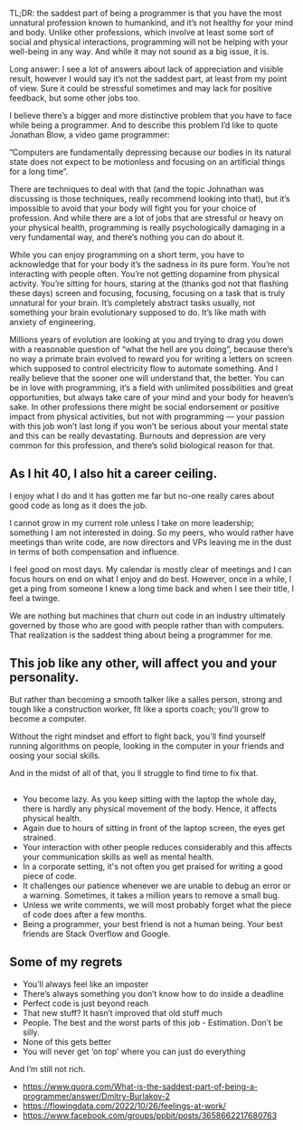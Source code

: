 TL;DR: the saddest part of being a programmer is that you have the most unnatural profession known to humankind, and it’s not healthy for your mind and body. Unlike other professions, which involve at least some sort of social and physical interactions, programming will not be helping with your well-being in any way. And while it may not sound as a big issue, it is.

Long answer: I see a lot of answers about lack of appreciation and visible result, however I would say it’s not the saddest part, at least from my point of view. Sure it could be stressful sometimes and may lack for positive feedback, but some other jobs too.

I believe there’s a bigger and more distinctive problem that you have to face while being a programmer. And to describe this problem I’d like to quote Jonathan Blow, a video game programmer:

”Computers are fundamentally depressing because our bodies in its natural state does not expect to be motionless and focusing on an artificial things for a long time”.

There are techniques to deal with that (and the topic Johnathan was discussing is those techniques, really recommend looking into that), but it’s impossible to avoid that your body will fight you for your choice of profession. And while there are a lot of jobs that are stressful or heavy on your physical health, programming is really psychologically damaging in a very fundamental way, and there’s nothing you can do about it.

While you can enjoy programming on a short term, you have to acknowledge that for your body it’s the sadness in its pure form. You’re not interacting with people often. You’re not getting dopamine from physical activity. You’re sitting for hours, staring at the (thanks god not that flashing these days) screen and focusing, focusing, focusing on a task that is truly unnatural for your brain. It’s completely abstract tasks usually, not something your brain evolutionary supposed to do. It’s like math with anxiety of engineering.

Millions years of evolution are looking at you and trying to drag you down with a reasonable question of “what the hell are you doing”, because there’s no way a primate brain evolved to reward you for writing a letters on screen which supposed to control electricity flow to automate something. And I really believe that the sooner one will understand that, the better. You can be in love with programming, it’s a field with unlimited possibilities and great opportunities, but always take care of your mind and your body for heaven’s sake. In other professions there might be social endorsement or positive impact from physical activities, but not with programming — your passion with this job won’t last long if you won’t be serious about your mental state and this can be really devastating. Burnouts and depression are very common for this profession, and there’s solid biological reason for that.

## As I hit 40, I also hit a career ceiling.

I enjoy what I do and it has gotten me far but no-one really cares about good code as long as it does the job.

I cannot grow in my current role unless I take on more leadership; something I am not interested in doing. So my peers, who would rather have meetings than write code, are now directors and VPs leaving me in the dust in terms of both compensation and influence.

I feel good on most days. My calendar is mostly clear of meetings and I can focus hours on end on what I enjoy and do best. However, once in a while, I get a ping from someone I knew a long time back and when I see their title, I feel a twinge.

We are nothing but machines that churn out code in an industry ultimately governed by those who are good with people rather than with computers. That realization is the saddest thing about being a programmer for me.

## This job like any other, will affect you and your personality.

But rather than becoming a smooth talker like a salles person, strong and tough like a construction worker, fit like a sports coach; you'll grow to become a computer.

Without the right mindset and effort to fight back, you'll find yourself running algorithms on people, looking in the computer in your friends and oosing your social skills.

And in the midst of all of that, you ll struggle to find time to fix that.

##

- You become lazy. As you keep sitting with the laptop the whole day, there is hardly any physical movement of the body. Hence, it affects physical health.
- Again due to hours of sitting in front of the laptop screen, the eyes get strained.
- Your interaction with other people reduces considerably and this affects your communication skills as well as mental health.
- In a corporate setting, it's not often you get praised for writing a good piece of code.
- It challenges our patience whenever we are unable to debug an error or a warning. Sometimes, it takes a million years to remove a small bug.
- Unless we write comments, we will most probably forget what the piece of code does after a few months.
- Being a programmer, your best friend is not a human being. Your best friends are Stack Overflow and Google.

## Some of my regrets

- You’ll always feel like an imposter
- There’s always something you don’t know how to do inside a deadline
- Perfect code is just beyond reach
- That new stuff? It hasn’t improved that old stuff much
- People. The best and the worst parts of this job - Estimation. Don’t be silly.
- None of this gets better
- You will never get ‘on top’ where you can just do everything

And I’m still not rich.

- https://www.quora.com/What-is-the-saddest-part-of-being-a-programmer/answer/Dmitry-Burlakov-2
- https://flowingdata.com/2022/10/26/feelings-at-work/
- https://www.facebook.com/groups/ppbit/posts/3658662217680763
